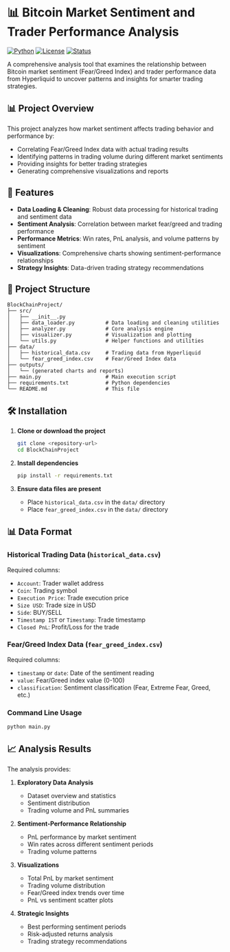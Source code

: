 # 📊 Bitcoin Market Sentiment and Trader Performance Analysis

[![Python](https://img.shields.io/badge/Python-3.8+-blue.svg)](https://python.org)
[![License](https://img.shields.io/badge/License-MIT-green.svg)](LICENSE)
[![Status](https://img.shields.io/badge/Status-Production%20Ready-brightgreen.svg)]()

A comprehensive analysis tool that examines the relationship between Bitcoin market sentiment (Fear/Greed Index) and trader performance data from Hyperliquid to uncover patterns and insights for smarter trading strategies.

## 📊 Project Overview

This project analyzes how market sentiment affects trading behavior and performance by:
- Correlating Fear/Greed Index data with actual trading results
- Identifying patterns in trading volume during different market sentiments
- Providing insights for better trading strategies
- Generating comprehensive visualizations and reports

## 🚀 Features

- **Data Loading & Cleaning**: Robust data processing for historical trading and sentiment data
- **Sentiment Analysis**: Correlation between market fear/greed and trading performance
- **Performance Metrics**: Win rates, PnL analysis, and volume patterns by sentiment
- **Visualizations**: Comprehensive charts showing sentiment-performance relationships
- **Strategy Insights**: Data-driven trading strategy recommendations

## 📁 Project Structure

```
BlockChainProject/
├── src/
│   ├── __init__.py
│   ├── data_loader.py          # Data loading and cleaning utilities
│   ├── analyzer.py             # Core analysis engine
│   ├── visualizer.py           # Visualization and plotting
│   └── utils.py                # Helper functions and utilities
├── data/
│   ├── historical_data.csv     # Trading data from Hyperliquid
│   └── fear_greed_index.csv    # Fear/Greed Index data
├── outputs/
│   └── (generated charts and reports)
├── main.py                     # Main execution script
├── requirements.txt            # Python dependencies
└── README.md                   # This file
```

## 🛠️ Installation

1. **Clone or download the project**
   ```bash
   git clone <repository-url>
   cd BlockChainProject
   ```

2. **Install dependencies**
   ```bash
   pip install -r requirements.txt
   ```

3. **Ensure data files are present**
   - Place `historical_data.csv` in the `data/` directory
   - Place `fear_greed_index.csv` in the `data/` directory

## 📊 Data Format

### Historical Trading Data (`historical_data.csv`)
Required columns:
- `Account`: Trader wallet address
- `Coin`: Trading symbol
- `Execution Price`: Trade execution price
- `Size USD`: Trade size in USD
- `Side`: BUY/SELL
- `Timestamp IST` or `Timestamp`: Trade timestamp
- `Closed PnL`: Profit/Loss for the trade

### Fear/Greed Index Data (`fear_greed_index.csv`)
Required columns:
- `timestamp` or `date`: Date of the sentiment reading
- `value`: Fear/Greed index value (0-100)
- `classification`: Sentiment classification (Fear, Extreme Fear, Greed, etc.)


### Command Line Usage
```bash
python main.py
```

## 📈 Analysis Results

The analysis provides:

1. **Exploratory Data Analysis**
   - Dataset overview and statistics
   - Sentiment distribution
   - Trading volume and PnL summaries

2. **Sentiment-Performance Relationship**
   - PnL performance by market sentiment
   - Win rates across different sentiment periods
   - Trading volume patterns

3. **Visualizations**
   - Total PnL by market sentiment
   - Trading volume distribution
   - Fear/Greed index trends over time
   - PnL vs sentiment scatter plots

4. **Strategic Insights**
   - Best performing sentiment periods
   - Risk-adjusted returns analysis
   - Trading strategy recommendations

